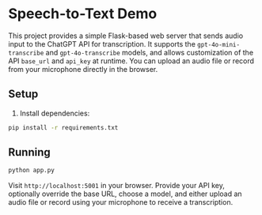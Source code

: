 # Speech-to-Text Demo

This project provides a simple Flask-based web server that sends audio input to the ChatGPT API for transcription. It supports the `gpt-4o-mini-transcribe` and `gpt-4o-transcribe` models, and allows customization of the API `base_url` and `api_key` at runtime. You can upload an audio file or record from your microphone directly in the browser.

## Setup

1. Install dependencies:

```bash
pip install -r requirements.txt
```

## Running

```bash
python app.py
```

Visit `http://localhost:5001` in your browser. Provide your API key, optionally override the base URL, choose a model, and either upload an audio file or record using your microphone to receive a transcription.
